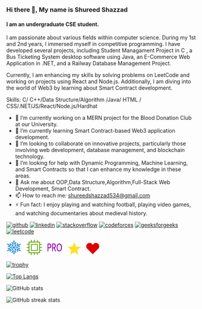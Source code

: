 ### Hi there 👋, My name is Shureed Shazzad
#### I am an undergraduate CSE student.


I am passionate about various fields within computer science. During my 1st and 2nd years, I immersed myself in competitive programming. I have developed several projects, including  Student Managament Project in C , a Bus Ticketing System desktop software using Java, an E-Commerce Web Application in .NET, and a Railway Database Management Project.

Currently, I am enhancing my skills by solving problems on LeetCode and working on projects using React and Node.js. Additionally, I am diving into the world of Web3 by learning about Smart Contract development.



Skills: C/ C++/Data Structure/Algorithm /Java/ HTML / CSS/.NET/JS/React/Node.js/Hardhat

- 🔭 I’m currently working on  a MERN project for the Blood Donation Club at our University. 
- 🌱 I’m currently learning Smart Contract-based Web3 application development. 
- 👯 I’m looking to collaborate on innovative projects, particularly those involving web development, database management, and blockchain technology. 
- 🤔 I’m looking for help with Dynamic Programming, Machine Learning, and Smart Contracts so that I can enhance my knowledge in these areas. 
- 💬 Ask me about OOP,Data Structure,Algorithm,Full-Stack Web Development, Smart Contract. 
- 📫 How to reach me: shureedshazzad534@gmail.com 
- ⚡ Fun fact: I enjoy playing and watching football, playing video games, and watching documentaries about medieval history. 


[<img src='https://cdn.jsdelivr.net/npm/simple-icons@3.0.1/icons/github.svg' alt='github' height='40'>](https://github.com/shureedshazzad)  [<img src='https://cdn.jsdelivr.net/npm/simple-icons@3.0.1/icons/linkedin.svg' alt='linkedin' height='40'>](https://www.linkedin.com/in/https://linkedin.com/in/shureed-shazzad-663b17245/)  [<img src='https://cdn.jsdelivr.net/npm/simple-icons@3.0.1/icons/stackoverflow.svg' alt='stackoverflow' height='40'>](https://stackoverflow.com/users/user:21158734)  [<img src='https://cdn.jsdelivr.net/npm/simple-icons@3.0.1/icons/codeforces.svg' alt='codeforces' height='40'>](https://codeforces.com/profile/shureedshazzad534)  [<img src='https://cdn.jsdelivr.net/npm/simple-icons@3.0.1/icons/geeksforgeeks.svg' alt='geeksforgeeks' height='40'>](shureedshazzad534)  [<img src='https://cdn.jsdelivr.net/npm/simple-icons@3.0.1/icons/leetcode.svg' alt='leetcode' height='40'>](https://leetcode.com/u/Shureed/#:~:text=Premium-,Shureed%20Shazzad,-Shureed)  

<a href='https://archiveprogram.github.com/'><img src='https://raw.githubusercontent.com/acervenky/animated-github-badges/master/assets/acbadge.gif' width='40' height='40'></a> <a href='https://docs.github.com/en/developers'><img src='https://raw.githubusercontent.com/acervenky/animated-github-badges/master/assets/devbadge.gif' width='40' height='40'></a> <a href='https://github.com/pricing'><img src='https://raw.githubusercontent.com/acervenky/animated-github-badges/master/assets/pro.gif' width='40' height='40'></a> <a href='https://stars.github.com/'><img src='https://raw.githubusercontent.com/acervenky/animated-github-badges/master/assets/starbadge.gif' width='35' height='35'></a> <a href='https://docs.github.com/en/github/supporting-the-open-source-community-with-github-sponsors'><img src='https://raw.githubusercontent.com/acervenky/animated-github-badges/master/assets/sponsorbadge.gif' width='35' height='35'></a> 

[![trophy](https://github-profile-trophy.vercel.app/?username=shureedshazzad)](https://github.com/ryo-ma/github-profile-trophy)

[![Top Langs](https://github-readme-stats.vercel.app/api/top-langs/?username=shureedshazzad)](https://github.com/anuraghazra/github-readme-stats)

![GitHub stats](https://github-readme-stats.vercel.app/api?username=shureedshazzad&show_icons=true&count_private=true)  

![GitHub streak stats](https://streak-stats.demolab.com/?user=shureedshazzad)  

